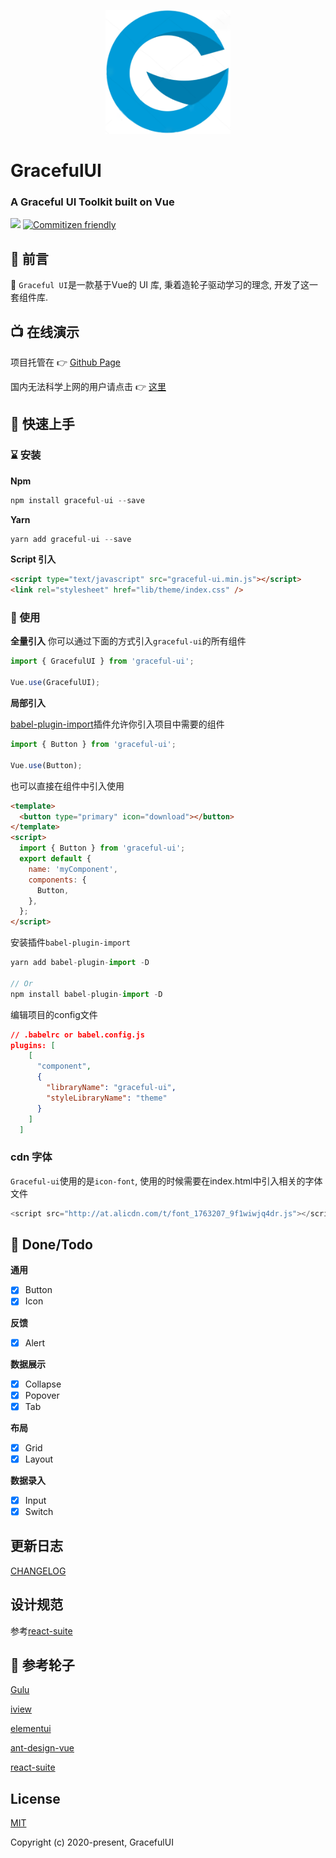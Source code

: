 <p align="center">
  <a href="#">
    <img width="200" src="https://github.com/chenxiaoyao6228/graceful-ui/blob/master/assets/logo.png?raw=true" alt="logo.png" type="image/png">
  </a>
</p>

<h1>GracefulUI</h1>
<h3>A Graceful UI Toolkit built on Vue</h3>

[![](https://circleci.com/gh/chenxiaoyao6228/graceful-ui.svg?style=shield)]() [![Commitizen friendly](https://img.shields.io/badge/commitizen-friendly-brightgreen.svg)](http://commitizen.github.io/cz-cli/)

## 🎸 前言

💃 `Graceful UI`是一款基于Vue的 UI 库, 秉着造轮子驱动学习的理念, 开发了这一套组件库.

## 📺 在线演示

项目托管在 👉 [Github Page](https://chenxiaoyao6228.github.io/graceful-ui)

国内无法科学上网的用户请点击 👉 [这里](https://chenxiaoyao6228.gitee.io/graceful-ui)

## 👋 快速上手

### ⌛ 安装

**Npm**

```js
npm install graceful-ui --save
```

**Yarn**

```js
yarn add graceful-ui --save
```

**Script 引入**

```html
<script type="text/javascript" src="graceful-ui.min.js"></script>
<link rel="stylesheet" href="lib/theme/index.css" />
```

### 📖 使用

**全量引入**
你可以通过下面的方式引入`graceful-ui`的所有组件

```js
import { GracefulUI } from 'graceful-ui';

Vue.use(GracefulUI);
```

**局部引入**

[babel-plugin-import](https://www.npmjs.com/package/babel-plugin-component)插件允许你引入项目中需要的组件

```js
import { Button } from 'graceful-ui';

Vue.use(Button);
```

也可以直接在组件中引入使用

```html
<template>
  <button type="primary" icon="download"></button>
</template>
<script>
  import { Button } from 'graceful-ui';
  export default {
    name: 'myComponent',
    components: {
      Button,
    },
  };
</script>
```

安装插件`babel-plugin-import`

```js
yarn add babel-plugin-import -D

// Or
npm install babel-plugin-import -D
```

编辑项目的config文件

```json
// .babelrc or babel.config.js
plugins: [
    [
      "component",
      {
        "libraryName": "graceful-ui",
        "styleLibraryName": "theme"
      }
    ]
  ]
```

### cdn 字体

`Graceful-ui`使用的是`icon-font`,  使用的时候需要在index.html中引入相关的字体文件

```js
<script src="http://at.alicdn.com/t/font_1763207_9f1wiwjq4dr.js"></script>
```

## 🍅 Done/Todo

**通用**

- [x] Button
- [x] Icon

**反馈**

- [x] Alert

**数据展示**

- [x] Collapse
- [x] Popover
- [x] Tab

**布局**

- [x] Grid
- [x] Layout

**数据录入**

- [x] Input
- [x] Switch

## 更新日志

[CHANGELOG](https://github.com/chenxiaoyao6228/graceful-ui/blob/master/CHANGELOG.md)

## 设计规范

参考[react-suite](https://rsuitejs.com/design/default/)

## 🔖 参考轮子

[Gulu](https://yuyuye958.github.io/GuLu-UI/)

[iview](https://www.iviewui.com/docs/introduce)

[elementui](https://element.eleme.cn/#/zh-CN/component)

[ant-design-vue](https://www.antdv.com/docs/vue/introduce-cn/)

[react-suite](https://rsuitejs.com/components)

## License

[MIT](http://opensource.org/licenses/MIT)

Copyright (c) 2020-present, GracefulUI
